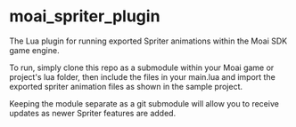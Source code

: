 # moai_spriter_plugin

The Lua plugin for running exported Spriter animations within the Moai SDK game engine.

To run, simply clone this repo as a submodule within your Moai game or project's lua folder,
then include the files in your main.lua and import the exported spriter animation files as shown in the 
sample project.

Keeping the module separate as a git submodule will allow you to receive updates as newer Spriter 
features are added.